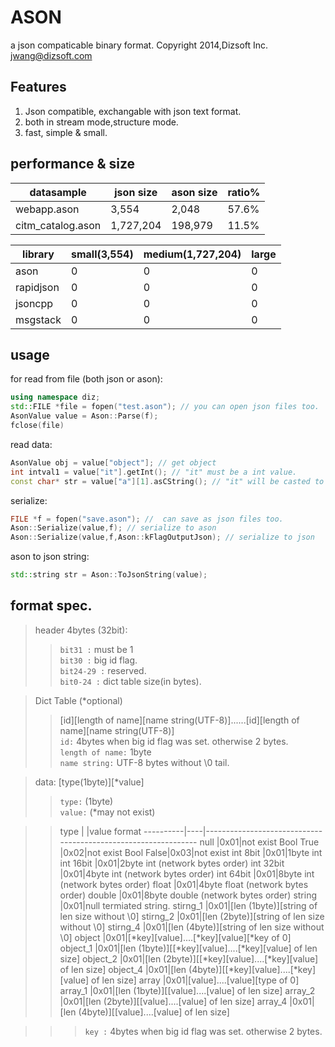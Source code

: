 ASON
====
a json compaticable binary format.
Copyright 2014,Dizsoft Inc. jwang@dizsoft.com

Features
----
1. Json compatible, exchangable with json text format.
2. both in stream mode,structure mode.
3. fast, simple & small.

performance & size
----
datasample       | json size | ason size | ratio%
-----------------|-----------|-----------|-------
webapp.ason      |3,554      |2,048      |57.6%
citm_catalog.ason|1,727,204  |198,979    |11.5%

library      |small(3,554)    |medium(1,727,204)   |large
-------------|---------|---------|---------
ason         |0|0|0
rapidjson    |0|0|0
jsoncpp      |0|0|0
msgstack     |0|0|0

usage
----
for read from file (both json or ason):
``` cpp
using namespace diz;
std::FILE *file = fopen("test.ason"); // you can open json files too.
AsonValue value = Ason::Parse(f);
fclose(file)
```
read data:
``` cpp
AsonValue obj = value["object"]; // get object
int intval1 = value["it"].getInt(); // "it" must be a int value.
const char* str = value["a"][1].asCString(); // "it" will be casted to int automatically.
```
serialize:
``` cpp
FILE *f = fopen("save.ason"); //  can save as json files too.
Ason::Serialize(value,f); // serialize to ason
Ason::Serialize(value,f,Ason::kFlagOutputJson); // serialize to json
```
ason to json string:
``` cpp
std::string str = Ason::ToJsonString(value);
```

format spec.
----
>header 4bytes (32bit):
>>`bit31 :` must be 1<br>
>>`bit30 :` big id flag.<br>
>>`bit24-29 :` reserved.<br>
>>`bit0-24 :` dict table size(in bytes).

>Dict Table (*optional)
>>[id][length of name][name string(UTF-8)]......[id][length of name][name string(UTF-8)]<br>
>>`id:` 4bytes when big id flag was set. otherwise 2 bytes.<br>
>>`length of name:` 1byte<br>
>>`name string:` UTF-8 bytes without \0 tail.

>data: [type(1byte)][*value]
>>`type:` (1byte)<br>
>>`value:` (*may not exist)

>>type      |    |value format
----------|----|---------------------------------------------------------------
null      |0x01|not exist
Bool True |0x02|not exist
Bool False|0x03|not exist
int 8bit  |0x01|1byte int
int 16bit |0x01|2byte int (network bytes order)
int 32bit |0x01|4byte int (network bytes order)
int 64bit |0x01|8byte int (network bytes order)
float     |0x01|4byte float (network bytes order)
double    |0x01|8byte double (network bytes order)
string    |0x01|null termiated string.
stirng_1  |0x01|[len (1byte)][string of len size without \0]
stirng_2  |0x01|[len (2byte)][string of len size without \0]
stirng_4  |0x01|[len (4byte)][string of len size without \0]
object    |0x01|[*key][value]....[*key][value][*key of 0]
object_1  |0x01|[len (1byte)][[*key][value]....[*key][value] of len size]
object_2  |0x01|[len (2byte)][[*key][value]....[*key][value] of len size]
object_4  |0x01|[len (4byte)][[*key][value]....[*key][value] of len size]
array     |0x01|[value]....[value][type of 0]
array_1   |0x01|[len (1byte)][[value]....[value] of len size]
array_2   |0x01|[len (2byte)][[value]....[value] of len size]
array_4   |0x01|[len (4byte)][[value]....[value] of len size]

>>>`key :` 4bytes when big id flag was set. otherwise 2 bytes.

